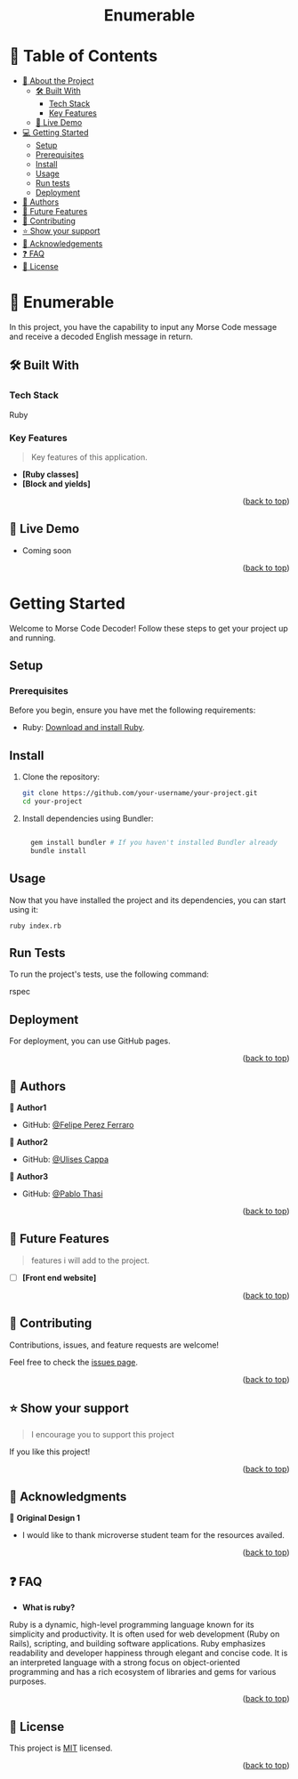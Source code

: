 
<a name="readme-top"> </a>

<div align="center">

  <h1><b>Enumerable</b></h1>

</div>

<!-- TABLE OF CONTENTS -->

# 📗 Table of Contents

- [📖 About the Project](#about-project)
  - [🛠 Built With](#built-with)
    - [Tech Stack](#tech-stack)
    - [Key Features](#key-features)
  - [🚀 Live Demo](#live-demo)
- [💻 Getting Started](#getting-started)
  - [Setup](#setup)
  - [Prerequisites](#prerequisites)
  - [Install](#install)
  - [Usage](#usage)
  - [Run tests](#run-tests)
  - [Deployment](#triangular_flag_on_post-deployment)
- [👥 Authors](#authors)
- [🔭 Future Features](#future-features)
- [🤝 Contributing](#contributing)
- [⭐️ Show your support](#support)
- [🙏 Acknowledgements](#acknowledgements)
- [❓ FAQ](#faq)
- [📝 License](#license)

<!-- PROJECT DESCRIPTION -->

# 📖 Enumerable <a name="about-project"></a>

In this project, you have the capability to input any Morse Code message and receive a decoded English message in return.
## 🛠 Built With <a name="built-with"></a>

### Tech Stack <a name="tech-stack"></a>

 Ruby

<!-- Features -->

### Key Features <a name="key-features"></a>

> Key features of this application.

- **[Ruby classes]**
- **[Block and yields]**

<p align="right">(<a href="#readme-top">back to top</a>)</p>

<!-- LIVE DEMO -->

## 🚀 Live Demo <a name="live-demo"></a>

- Coming soon

<p align="right">(<a href="#readme-top">back to top</a>)</p>

<!-- GETTING STARTED -->

# Getting Started

Welcome to Morse Code Decoder! Follow these steps to get your project up and running.

## Setup

### Prerequisites

Before you begin, ensure you have met the following requirements:

- Ruby: [Download and install Ruby](https://www.ruby-lang.org/en/documentation/installation/).

## Install

1. Clone the repository:

   ```bash
   git clone https://github.com/your-username/your-project.git
   cd your-project

2. Install dependencies using Bundler:
   ```bash

     gem install bundler # If you haven't installed Bundler already
     bundle install

## Usage

Now that you have installed the project and its dependencies, you can start using it:

    ruby index.rb


## Run Tests

To run the project's tests, use the following command:

rspec

## Deployment

For deployment, you can use GitHub pages.
    
<p align="right">(<a href="#readme-top">back to top</a>)</p>

<!-- AUTHORS -->

## 👥 Authors <a name="authors"></a>

👤 **Author1**

- GitHub: [@Felipe Perez Ferraro](https://github.com/Felipe-Perez-Ferraro)

👤 **Author2**

- GitHub: [@Ulises Cappa](https://github.com/ulises2607)

👤 **Author3**

- GitHub: [@Pablo Thasi](https://github.com/thasipablo)

<p align="right">(<a href="#readme-top">back to top</a>)</p>

<!-- FUTURE FEATURES -->

## 🔭 Future Features <a name="future-features"></a>

>features i will add to the project.

- [ ] **[Front end website]**

<p align="right">(<a href="#readme-top">back to top</a>)</p>

<!-- CONTRIBUTING -->

## 🤝 Contributing <a name="contributing"></a>

Contributions, issues, and feature requests are welcome!

Feel free to check the [issues page](https://github.com/ulises2607/Enumerable/issues).

<p align="right">(<a href="#readme-top">back to top</a>)</p>

<!-- SUPPORT -->

## ⭐️ Show your support <a name="support"></a>

> I encourage you to support this project

If you like this project!

<p align="right">(<a href="#readme-top">back to top</a>)</p>

<!-- ACKNOWLEDGEMENTS -->

## 🙏 Acknowledgments <a name="acknowledgements"></a>

👤 **Original Design 1**

- I would like to thank microverse student team for the resources availed.

<p align="right">(<a href="#readme-top">back to top</a>)</p>

<!-- FAQ (optional) -->

## ❓ FAQ <a name="faq"></a>

- **What is ruby?**

Ruby is a dynamic, high-level programming language known for its simplicity and productivity. It is often used for web development (Ruby on Rails), scripting, and building software applications. Ruby emphasizes readability and developer happiness through elegant and concise code. It is an interpreted language with a strong focus on object-oriented programming and has a rich ecosystem of libraries and gems for various purposes.


<p align="right">(<a href="#readme-top">back to top</a>)</p>

<!-- LICENSE -->

## 📝 License <a name="license"></a>

This project is [MIT](./LICENSE) licensed.


<p align="right">(<a href="#readme-top">back to top</a>)</p>
